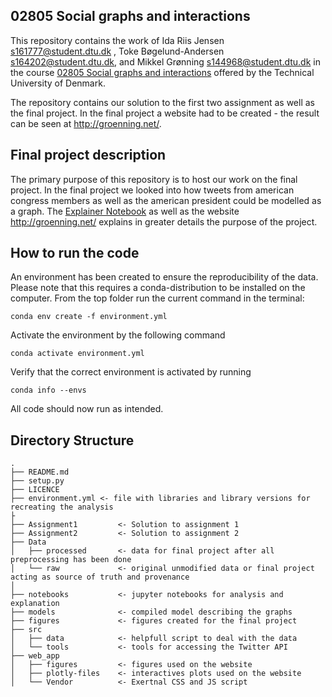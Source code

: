 
02805 Social graphs and interactions
--------------------
This repository contains the work of Ida Riis Jensen s161777@student.dtu.dk , Toke Bøgelund-Andersen s164202@student.dtu.dk, and Mikkel Grønning s144968@student.dtu.dk in the course [02805 Social graphs and interactions](https://kurser.dtu.dk/course/02805) offered by the Technical University of Denmark.

The repository contains our solution to the first two assignment as well as the final project. 
In the final project a website had to be created - the result can be seen at http://groenning.net/.

Final project description
--------------------
The primary purpose of this repository is to host our work on the final project. 
In the final project we looked into how tweets from american congress members as well as the american president could be modelled as a graph.
The [Explainer Notebook](https://github.com/MikkelGroenning/social_graph/tree/main/Notebooks) as well as the website http://groenning.net/ explains in greater details the purpose of the project.


How to run the code
--------------------
An environment has been created to ensure the reproducibility of the data.
Please note that this requires a conda-distribution to be installed on the computer. 
From the top folder run the current command in the terminal:

`conda env create -f environment.yml`

Activate the environment by the following command

`conda activate environment.yml`

Verify that the correct environment is activated by running

`conda info --envs`

All code should now run as intended.

Directory Structure
--------------------
    .
    ├── README.md
    ├── setup.py
    ├── LICENCE
    ├── environment.yml <- file with libraries and library versions for recreating the analysis
    ├
    ├── Assignment1         <- Solution to assignment 1       
    ├── Assignment2         <- Solution to assignment 2     
    ├── Data
    │   ├── processed       <- data for final project after all preprocessing has been done
    │   └── raw 		    <- original unmodified data or final project acting as source of truth and provenance
    │
    ├── notebooks 		    <- jupyter notebooks for analysis and explanation 
    ├── models 		        <- compiled model describing the graphs 
    ├── figures             <- figures created for the final project
    ├── src
    │   ├── data            <- helpfull script to deal with the data
    │   └── tools 		    <- tools for accessing the Twitter API
    ├── web_app
    │   ├── figures         <- figures used on the website
    │   ├── plotly-files    <- interactives plots used on the website
    │   └── Vendor          <- Exertnal CSS and JS script